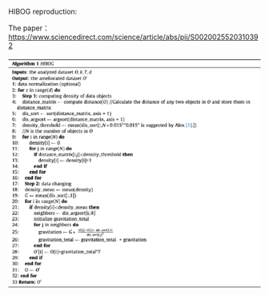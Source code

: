 

HIBOG reproduction:

The paper：https://www.sciencedirect.com/science/article/abs/pii/S0020025520310392



![image-20240731155716609](assets/image-20240731155716609.png)